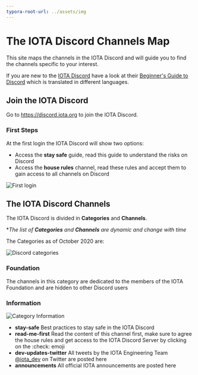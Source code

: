 ```yaml
---
typora-root-url: ../assets/img
---
```


# The IOTA Discord Channels Map

This site maps the channels in the IOTA Discord and will guide you to find the channels specific to your interest.  

If you are new to the [IOTA Discord](https://discord.iota.org) have a look at their [Beginner's Guide to Discord](https://support.discord.com/hc/en-us/articles/360045138571-Beginner-s-Guide-to-Discord) which is translated in different languages.

## Join the IOTA Discord

Go to https://discord.iota.org to join the IOTA Discord.

### First Steps

At the first login the IOTA Discord will show two options:

* Access the **stay safe** guide, read this guide to understand the risks on Discord
* Access the **house rules** channel, read these rules and accept them to gain access to all channels on Discord

![First login](/first_login.png)



## The IOTA Discord Channels

The IOTA Discord is divided in **Categories** and **Channels**.

\**The list of **Categories** and **Channels** are dynamic and change with time*



The Categories as of October 2020 are:

![Discord categories](discord_categories.png)

### Foundation

The channels in this category are dedicated to the members of the IOTA Foundation and are hidden to other Discord users

### Information

![Category Information](category_information.png)

* **stay-safe**
  Best practices to stay safe in the IOTA Discord
* **read-me-first**
  Read the content of this channel first, make sure to agree the house rules and get access to the IOTA Discord Server by clicking on the :check: emoji
* **dev-updates-twitter**
  All tweets by the IOTA Engineering Team [@iota_dev](https://twitter.com/iota_dev/) on Twitter are posted here
* **announcements**
  All official IOTA announcements are posted here 